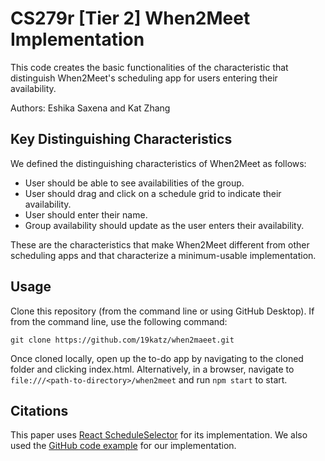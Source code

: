 # CS279r [Tier 2] When2Meet Implementation

This code creates the basic functionalities of the characteristic that distinguish When2Meet's scheduling app for users entering their availability.

Authors: Eshika Saxena and Kat Zhang

## Key Distinguishing Characteristics

We defined the distinguishing characteristics of When2Meet as follows:

* User should be able to see availabilities of the group.
* User should drag and click on a schedule grid to indicate their availability.
* User should enter their name.
* Group availability should update as the user enters their availability.

These are the characteristics that make When2Meet different from other scheduling apps and that characterize a minimum-usable implementation.

## Usage

Clone this repository (from the command line or using GitHub Desktop). If from the command line, use the following command:

`git clone https://github.com/19katz/when2maeet.git`

Once cloned locally, open up the to-do app by navigating to the cloned folder and clicking index.html. Alternatively, in a browser, navigate to `file:///<path-to-directory>/when2meet` and run `npm start` to start.

## Citations

This paper uses [React ScheduleSelector](https://www.npmjs.com/package/react-schedule-selector) for its implementation. We also used the [GitHub code example](https://github.com/bibekg/react-schedule-selector) for our implementation.